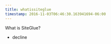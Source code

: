 ```yaml
---
title: whatissiteglue
timestamp: 2016-11-03T06:46:30.163941694-06:00
---
```


What is SiteGlue?
* decline
